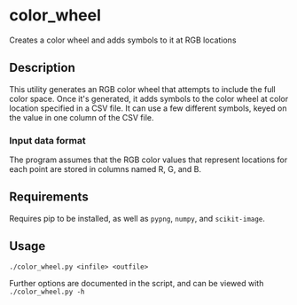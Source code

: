 # color_wheel
Creates a color wheel and adds symbols to it at RGB locations

## Description
This utility generates an RGB color wheel that attempts to include the full color space. Once it's generated, it adds symbols to the color wheel at color location specified in a CSV file. It can use a few different symbols, keyed on the value in one column of the CSV file.

### Input data format
The program assumes that the RGB color values that represent locations for each point are stored in columns named R, G, and B.

## Requirements
Requires pip to be installed, as well as `pypng`, `numpy`, and `scikit-image`.

## Usage
`./color_wheel.py <infile> <outfile>`

Further options are documented in the script, and can be viewed with `./color_wheel.py -h`